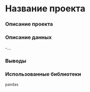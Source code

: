 # Название проекта

### Описание проекта

### Описание данных
  -…

### Выводы


### Использованные библиотеки

```
pandas

```

